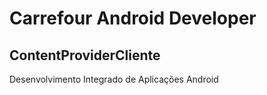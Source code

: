 # Carrefour Android Developer
## ContentProviderCliente
Desenvolvimento Integrado de Aplicações Android
